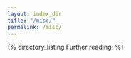 ```yaml
---
layout: index_dir
title: "/misc/"
permalink: /misc/
---
```


{% directory_listing Further reading: %}